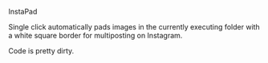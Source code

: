 InstaPad

Single click automatically pads images in the currently executing folder with a white square border for multiposting on Instagram.

Code is pretty dirty.
